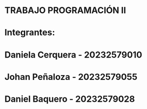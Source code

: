 # TRABAJO PROGRAMACIÓN II
# Integrantes:
# Daniela Cerquera - 20232579010
# Johan Peñaloza - 20232579055
# Daniel Baquero - 20232579028